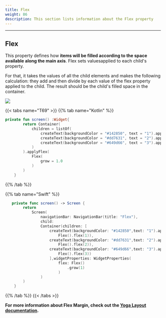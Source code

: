 ```yaml
---
title: Flex
weight: 86
description: This section lists information about the Flex property
---
```


---

## Flex

This property defines how **items will be filled according to the space available along the main axis**. Flex sets values ​​applied to each child's property. 

For that, it takes the values ​​of all the child elements and makes the following calculation: they add and then divide by each value of the flex property applied to the child. The result should be the child's filled space in the container.

![](/docs-beagle/captura-de-tela-2020-06-05-a-s-16.53.38.png)

{{< tabs name="T69" >}}
{{% tab name="Kotlin" %}}

```kotlin
private fun screen() :Widget{
        return Container(
            children = listOf(
                createText(backgroundColor = "#142850", text = "1").applyFlex(Flex(flex = 1.0)),
                createText(backgroundColor = "#dd7631", text = "2").applyFlex(Flex(flex = 2.0)),
                createText(backgroundColor = "#649d66", text = "3").applyFlex(Flex(flex = 3.0))
            )
        ).applyFlex(
            Flex(
                grow = 1.0
            )
        )
    }
```

{{% /tab %}}

{{% tab name="Swift" %}}
```swift
   private func screen() -> Screen {
        return
            Screen(
                navigationBar: NavigationBar(title: "Flex"),
                child:
                Container(children: [
                    createText(backgroundColor: "#142850",text: "1").applyFlex(
                        Flex().flex(1)),
                    createText(backgroundColor: "#dd7631",text: "2").applyFlex(
                        Flex().flex(2)),
                    createText(backgroundColor: "#649d66",text: "3").applyFlex(
                        Flex().flex(3))
                    ],widgetProperties: WidgetProperties(
                        flex: Flex()
                            .grow(1)
                        )
                )
        )
    }
```
{{% /tab %}}
{{< /tabs >}}

**For more information about Flex Margin, check out the [**Yoga Layout documentation**](https://yogalayout.com/docs/flex/).**
